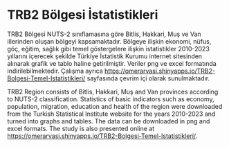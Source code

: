 # TRB2 Bölgesi İstatistikleri

TRB2 Bölgesi NUTS-2 sınıflamasına göre Bitlis, Hakkari, Muş ve Van illerinden oluşan bölgeyi kapsamaktadır. 
Bölgeye ilişkin ekonomi, nüfus, göç, eğitim, sağlık gibi temel  göstergelere ilişkin istatistikler 2010-2023 yıllarını içerecek şekilde Türkiye İstatistik Kurumu internet sitesinden alınarak grafik ve tablo haline getirilmiştir. 
Veriler png ve excel formatında indirilebilmektedir. 
Çalışma ayrıca https://omerarvasi.shinyapps.io/TRB2-Bolgesi-Temel-Istatistikleri/ sayfasında çevrim içi olarak sunulmaktadır.

TRB2 Region consists of Bitlis, Hakkari, Muş and Van provinces according to NUTS-2 classification.
Statistics of basic indicators such as economy, population, migration, education and health of the region were downloaded from the Turkish Statistical Institute website for the years 2010-2023 and turned into graphs and tables. 
The data can be downloaded in png and excel formats.
The study is also presented online at https://omerarvasi.shinyapps.io/TRB2-Bolgesi-Temel-Istatistikleri/.
